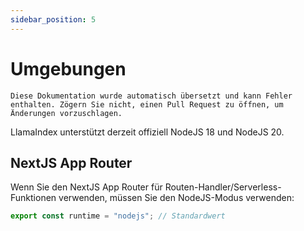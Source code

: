```yaml
---
sidebar_position: 5
---
```


# Umgebungen

`Diese Dokumentation wurde automatisch übersetzt und kann Fehler enthalten. Zögern Sie nicht, einen Pull Request zu öffnen, um Änderungen vorzuschlagen.`

LlamaIndex unterstützt derzeit offiziell NodeJS 18 und NodeJS 20.

## NextJS App Router

Wenn Sie den NextJS App Router für Routen-Handler/Serverless-Funktionen verwenden, müssen Sie den NodeJS-Modus verwenden:

```js
export const runtime = "nodejs"; // Standardwert
```
